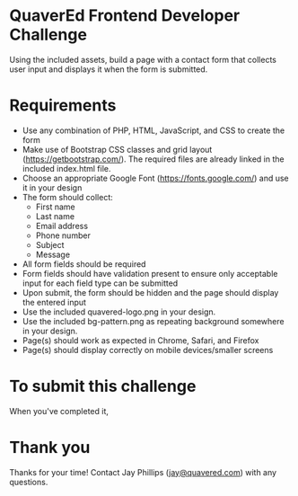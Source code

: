 # QuaverEd Frontend Developer Challenge

Using the included assets, build a page with a contact form that collects user input and displays it when the form is submitted.

# Requirements

- Use any combination of PHP, HTML, JavaScript, and CSS to create the form
- Make use of Bootstrap CSS classes and grid layout (https://getbootstrap.com/). The required files are already linked in the included index.html file.
- Choose an appropriate Google Font (https://fonts.google.com/) and use it in your design
- The form should collect:
  - First name
  - Last name
  - Email address
  - Phone number
  - Subject
  - Message
- All form fields should be required
- Form fields should have validation present to ensure only acceptable input for each field type can be submitted
- Upon submit, the form should be hidden and the page should display the entered input
- Use the included quavered-logo.png in your design.
- Use the included bg-pattern.png as repeating background somewhere in your design.
- Page(s) should work as expected in Chrome, Safari, and Firefox
- Page(s) should display correctly on mobile devices/smaller screens

# To submit this challenge

When you've completed it, 


# Thank you

Thanks for your time! Contact Jay Phillips (jay@quavered.com) with any questions.


